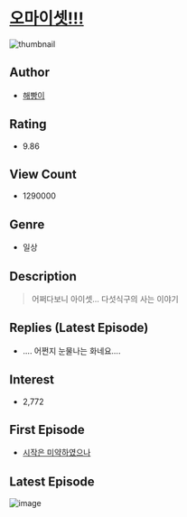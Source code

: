 # [오마이셋!!!](https://comic.naver.com/bestChallenge/list?titleId=769225)
![thumbnail](https://image-comic.pstatic.net/user_contents_data/challenge_comic/2023/01/01/336451/thumbnail_202x164f55e6ee3_3709_47ab_8c27_d19a7d28edbd_00002814.JPEG)

## Author
- [해빵이](https://comic.naver.com/artistTitle?id=336451)

## Rating
- 9.86

## View Count
- 1290000

## Genre
- 일상

## Description
> 어쩌다보니 아이셋... 다섯식구의 사는 이야기

## Replies (Latest Episode)
- .... 어쩐지 눈물나는 화네요....

## Interest
- 2,772

## First Episode
- [시작은 미약하였으나](https://comic.naver.com/bestChallenge/detail?titleId=769225&no=1)

## Latest Episode
![image](https://image-comic.pstatic.net/user_contents_data/challenge_comic/2023/05/25/336451/upload_3906927893786275893.jpeg)
